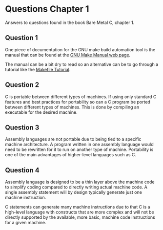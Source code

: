 # Questions Chapter 1

Answers to questions found in the book Bare Metal C, chapter 1.

## Question 1

One piece of documentation for the GNU make build automation tool is the manual that can be found at the [GNU Make Manual web page](https://www.gnu.org/software/make/manual/).

The manual can be a bit dry to read so an alternative can be to go through a tutorial like the [Makefile Tutorial](https://makefiletutorial.com/).

## Question 2

C is portable between different types of machines. If using only standard C features and best practices for portability so can a C program be ported between different types of machines. This is done by compiling an executable for the desired machine.

## Question 3

Assembly languages are not portable due to being tied to a specific machine architecture. A program written in one assembly language would need to be rewritten for it to run on another type of machine. Portability is one of the main advantages of higher-level languages such as C.

## Question 4

Assembly language is designed to be a thin layer above the machine code to simplify coding compared to directly writing actual machine code. A single assembly statement will by design typically generate just one machine instruction.

C statements can generate many machine instructions due to that C is a high-level language with constructs that are more complex and will not be directly supported by the available, more basic, machine code instructions for a given machine.

